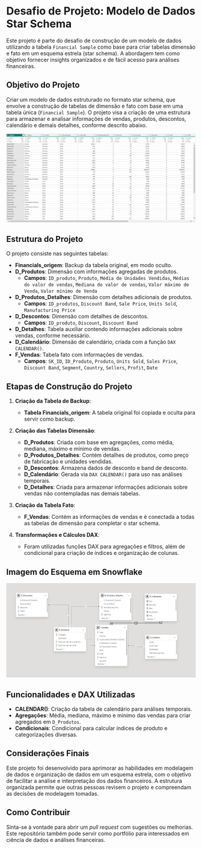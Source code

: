 # Desafio de Projeto: Modelo de Dados Star Schema

Este projeto é parte do desafio de construção de um modelo de dados utilizando a tabela `Financial Sample` como base para criar tabelas dimensão e fato em um esquema estrela (star schema). A abordagem tem como objetivo fornecer insights organizados e de fácil acesso para análises financeiras.

## Objetivo do Projeto

Criar um modelo de dados estruturado no formato star schema, que envolve a construção de tabelas de dimensão e fato com base em uma tabela única (`Financial Sample`). O projeto visa a criação de uma estrutura para armazenar e analisar informações de vendas, produtos, descontos, calendário e demais detalhes, conforme descrito abaixo.

![RawData](https://github.com/Anacaloi/dataEngineeringWithPythonBootcampNTTData/blob/main/Challenge%209%20-%20DAX/img/raw.png)

## Estrutura do Projeto

O projeto consiste nas seguintes tabelas:

- **Financials_origem**: Backup da tabela original, em modo oculto.
- **D_Produtos**: Dimensão com informações agregadas de produtos.
  - **Campos**: `ID_produto`, `Produto`, `Média de Unidades Vendidas`, `Médias do valor de vendas`, `Mediana do valor de vendas`, `Valor máximo de Venda`, `Valor mínimo de Venda`
- **D_Produtos_Detalhes**: Dimensão com detalhes adicionais de produtos.
  - **Campos**: `ID_produtos`, `Discount Band`, `Sale Price`, `Units Sold`, `Manufacturing Price`
- **D_Descontos**: Dimensão com detalhes de descontos.
  - **Campos**: `ID_produto`, `Discount`, `Discount Band`
- **D_Detalhes**: Tabela auxiliar contendo informações adicionais sobre vendas, conforme necessário.
- **D_Calendário**: Dimensão de calendário, criada com a função `DAX CALENDAR()`.
- **F_Vendas**: Tabela fato com informações de vendas.
  - **Campos**: `SK_ID`, `ID_Produto`, `Produto`, `Units Sold`, `Sales Price`, `Discount Band`, `Segment`, `Country`, `Sellers`, `Profit`, `Date`

## Etapas de Construção do Projeto

1. **Criação da Tabela de Backup**:

   - **Tabela Financials_origem**: A tabela original foi copiada e oculta para servir como backup.

2. **Criação das Tabelas Dimensão**:

   - **D_Produtos**: Criada com base em agregações, como média, mediana, máximo e mínimo de vendas.
   - **D_Produtos_Detalhes**: Contém detalhes de produtos, como preço de fabricação e unidades vendidas.
   - **D_Descontos**: Armazena dados de desconto e band de desconto.
   - **D_Calendário**: Gerada via `DAX CALENDAR()` para uso nas análises temporais.
   - **D_Detalhes**: Criada para armazenar informações adicionais sobre vendas não contempladas nas demais tabelas.

3. **Criação da Tabela Fato**:

   - **F_Vendas**: Contém as informações de vendas e é conectada a todas as tabelas de dimensão para completar o star schema.

4. **Transformações e Cálculos DAX**:
   - Foram utilizadas funções DAX para agregações e filtros, além de condicional para criação de índices e organização de colunas.

## Imagem do Esquema em Snowflake

![Snowflake Schema Diagram](https://github.com/Anacaloi/dataEngineeringWithPythonBootcampNTTData/blob/main/Challenge%209%20-%20DAX/img/snowflake.png)

## Funcionalidades e DAX Utilizadas

- **CALENDAR()**: Criação da tabela de calendário para análises temporais.
- **Agregações**: Média, mediana, máximo e mínimo das vendas para criar agregados em `D_Produtos`.
- **Condicionais**: Condicional para calcular índices de produto e categorizações diversas.

## Considerações Finais

Este projeto foi desenvolvido para aprimorar as habilidades em modelagem de dados e organização de dados em um esquema estrela, com o objetivo de facilitar a análise e interpretação dos dados financeiros. A estrutura organizada permite que outras pessoas revisem o projeto e compreendam as decisões de modelagem tomadas.

## Como Contribuir

Sinta-se à vontade para abrir um _pull request_ com sugestões ou melhorias. Este repositório também pode servir como portfólio para interessados em ciência de dados e análises financeiras.
